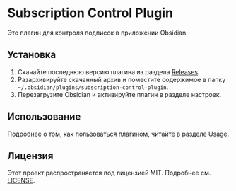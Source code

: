 # Subscription Control Plugin

Это плагин для контроля подписок в приложении Obsidian.

## Установка

1. Скачайте последнюю версию плагина из раздела [Releases](https://github.com/bazilsafronov/subscription-control-plugin/releases/latest).
2. Разархивируйте скачанный архив и поместите содержимое в папку `~/.obsidian/plugins/subscription-control-plugin`.
3. Перезагрузите Obsidian и активируйте плагин в разделе настроек.

## Использование

Подробнее о том, как пользоваться плагином, читайте в разделе [Usage](docs/usage.md).

## Лицензия

Этот проект распространяется под лицензией MIT. Подробнее см. [LICENSE](LICENSE).
